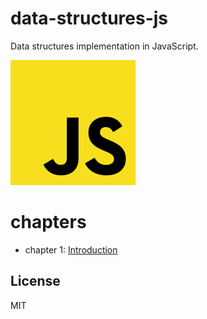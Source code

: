 # data-structures-js
Data structures implementation in JavaScript.

![repository banner](js-200x200.png)

# chapters

- chapter 1: [Introduction](chapters/introduction.md)

License
----

MIT
